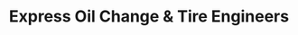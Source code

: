 ---
title: "Express Oil Change & Tire Engineers"
url: /broken-arrow/express-oil-change-und-tire-engineers/
shop: Reifen
---